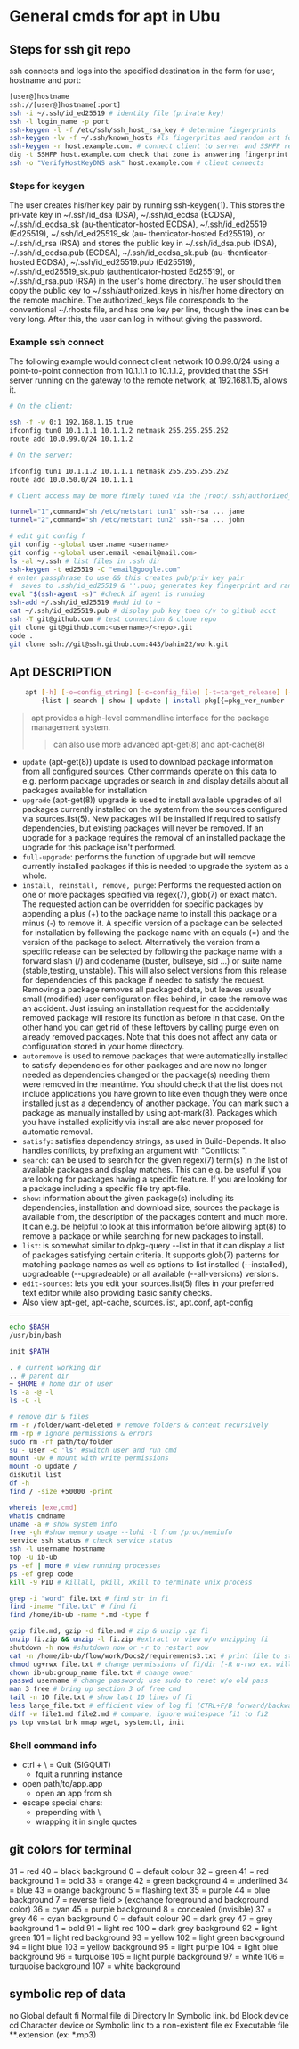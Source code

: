
# General cmds for apt in Ubu

## Steps for ssh git repo

ssh connects and logs into the specified destination in the form for user, hostname and port:

```sh
[user@]hostname
ssh://[user@]hostname[:port]
ssh -i ~/.ssh/id_ed25519 # identity file (private key)
ssh -l login_name -p port
ssh-keygen -l -f /etc/ssh/ssh_host_rsa_key # determine fingerprints
ssh-keygen -lv -f ~/.ssh/known_hosts #ls fingerpritns and random art for known hosts
ssh-keygen -r host.example.com. # connect client to server and SSHFP resource records should be added to the zonefile for host first
dig -t SSHFP host.example.com check that zone is answering fingerprint querires.
ssh -o "VerifyHostKeyDNS ask" host.example.com # client connects

```

### Steps for keygen

The user creates his/her key pair by running ssh-keygen(1). This stores the pri‐vate key in ~/.ssh/id_dsa (DSA), ~/.ssh/id_ecdsa (ECDSA), ~/.ssh/id_ecdsa_sk (au‐thenticator-hosted ECDSA), ~/.ssh/id_ed25519 (Ed25519), ~/.ssh/id_ed25519_sk (au‐
thenticator-hosted Ed25519), or ~/.ssh/id_rsa (RSA) and stores the public key in
~/.ssh/id_dsa.pub (DSA), ~/.ssh/id_ecdsa.pub (ECDSA), ~/.ssh/id_ecdsa_sk.pub (au‐
thenticator-hosted ECDSA), ~/.ssh/id_ed25519.pub (Ed25519),
~/.ssh/id_ed25519_sk.pub (authenticator-hosted Ed25519), or ~/.ssh/id_rsa.pub (RSA) in the user's home directory.The user should then copy the public key to
~/.ssh/authorized_keys in his/her home directory on the remote machine.  The
authorized_keys file corresponds to the conventional ~/.rhosts file, and has one
key per line, though the lines can be very long.  After this, the user can log in
without giving the password.

### Example ssh connect

The following example would connect client network 10.0.99.0/24 using a point-to-point connection from 10.1.1.1 to 10.1.1.2, provided that the SSH server running on the gateway to the remote network, at 192.168.1.15, allows it.

```sh
# On the client:

ssh -f -w 0:1 192.168.1.15 true
ifconfig tun0 10.1.1.1 10.1.1.2 netmask 255.255.255.252
route add 10.0.99.0/24 10.1.1.2

# On the server:

ifconfig tun1 10.1.1.2 10.1.1.1 netmask 255.255.255.252
route add 10.0.50.0/24 10.1.1.1

# Client access may be more finely tuned via the /root/.ssh/authorized_keys file (see below) and the PermitRootLogin server option.  The following entry would permit connections on tun(4) device 1 from user “jane” and on tun device 2 from user “john”, if PermitRootLogin is set to “forced-commands-only”:

tunnel="1",command="sh /etc/netstart tun1" ssh-rsa ... jane
tunnel="2",command="sh /etc/netstart tun2" ssh-rsa ... john
```

```sh
# edit git config f
git config --global user.name <username>
git config --global user.email <email@mail.com>
ls -al ~/.ssh # list files in .ssh dir
ssh-keygen -t ed25519 -C "email@google.com"
# enter passphrase to use && this creates pub/priv key pair
#  saves to .ssh/id_ed25519 & ''.pub; generates key fingerprint and randomart image
eval "$(ssh-agent -s)" #check if agent is running
ssh-add ~/.ssh/id_ed25519 #add id to ~
cat ~/.ssh/id_ed25519.pub # display pub key then c/v to github acct
ssh -T git@github.com # test connection & clone repo
git clone git@github.com:<username>/<repo>.git
code .
git clone ssh://git@ssh.github.com:443/bahim22/work.git
```

## Apt DESCRIPTION

```sh
    apt [-h] [-o=config_string] [-c=config_file] [-t=target_release] [-a=architecture]
        {list | search | show | update | install pkg[{=pkg_ver_number | /target_release}]... | remove pkg... | upgrade | full-upgrade | edit-sources | {-v --version} |{-h--help}}
```

> apt provides a high-level commandline interface for the package management  system.
>> can also use more advanced apt-get(8) and apt-cache(8)

- `update` (apt-get(8)) update is used to download package information from all configured sources. Other commands operate on this data to e.g. perform package upgrades or search in and display details about all packages available for installation
- `upgrade` (apt-get(8)) upgrade is used to install available upgrades of all packages   currently installed on the system from the sources configured via  sources.list(5). New packages will be installed if required to satisfy dependencies, but existing packages will never be removed. If an upgrade for a package requires the removal of an installed package the upgrade for this package isn\'t performed.
- `full-upgrade`: performs the function of upgrade but will remove currently installed packages if this is needed to upgrade the system as a whole.
- `install, reinstall, remove, purge`: Performs the requested action on one or more packages specified via regex(7), glob(7) or exact match. The requested action can be overridden for specific packages by appending a plus (+) to the package name to install this package or a minus (-) to remove it. A specific version of a package can be selected for installation by following the package name with an equals (=) and the version of the package to select. Alternatively the version from a specific release can be selected by following the package name with a forward slash (/) and codename (buster, bullseye, sid ...) or suite name (stable,testing, unstable). This will also select versions from this release for dependencies of this package if needed to satisfy the request. Removing a package removes all packaged data, but leaves usually small (modified) user configuration files behind, in case the remove was an accident. Just issuing an installation request for the accidentally removed package will restore its function as before in that case. On the other hand you can get rid of these leftovers by calling purge even on already removed packages. Note that this does not affect any data or configuration stored in your home directory.
- `autoremove` is used to remove packages that were automatically installed to satisfy dependencies for other packages and are now no longer needed as dependencies changed or the package(s) needing them were removed in the meantime. You should check that the list does not include applications you have grown to like even though they were once installed just as a dependency of another package. You can mark such a package as manually installed by using apt-mark(8). Packages which you have installed explicitly via install are also never proposed for automatic removal.
- `satisfy`: satisfies dependency strings, as used in Build-Depends. It                            also handles conflicts, by prefixing an argument with "Conflicts: ".
- `search`: can be used to search for the given regex(7) term(s) in the list of available packages and display matches. This can e.g. be useful if you are looking for packages having a specific feature. If you are looking for a package including a specific file try apt-file.
- `show`: information about the given package(s) including its dependencies, installation and download size, sources the package is available from, the description of the packages content and much more. It can e.g. be helpful to look at this information before allowing                            apt(8) to remove a package or while searching for new packages to install.
- `list`: is somewhat similar to dpkg-query --list in that it can display a list of packages satisfying certain criteria. It supports glob(7) patterns for matching package names as well as options to list installed (--installed), upgradeable (--upgradeable) or all available (--all-versions) versions.
- `edit-sources`: lets you edit your sources.list(5) files in your preferred text editor while also providing basic sanity checks.
- Also view apt-get, apt-cache, sources.list, apt.conf, apt-config

___

```sh
echo $BASH
/usr/bin/bash

init $PATH

. # current working dir
.. # parent dir
~ $HOME # home dir of user
ls -a -@ -l
ls -C -l

# remove dir & files
rm -r /folder/want-deleted # remove folders & content recursively
rm -rp # ignore permissions & errors
sudo rm -rf path/to/folder
su - user -c 'ls' #switch user and run cmd
mount -uw # mount with write permissions
mount -o update /
diskutil list
df -h
find / -size +50000 -print

whereis [exe,cmd]
whatis cmdname
uname -a # show system info
free -gh #show memory usage --lohi -l from /proc/meminfo
service ssh status # check service status
ssh -l username hostname
top -u ib-ub
ps -ef | more # view running processes
ps -ef grep code
kill -9 PID # killall, pkill, xkill to terminate unix process

grep -i "word" file.txt # find str in fi
find -iname "file.txt" # find fi
find /home/ib-ub -name *.md -type f

gzip file.md, gzip -d file.md # zip & unzip .gz fi
unzip fi.zip && unzip -l fi.zip #extract or view w/o unzipping fi
shutdown -h now #shutdown now or -r to restart now
cat -n /home/ib-ub/flow/work/Docs2/requirements3.txt # print file to stdout
chmod ug+rwx file.txt # change permissions of fi/dir [-R u-rwx ex. will remove access recursively]
chown ib-ub:group_name file.txt # change owner
passwd username # change password; use sudo to reset w/o old pass
man 3 free # bring up section 3 of free cmd
tail -n 10 file.txt # show last 10 lines of fi
less large_file.txt # efficient view of log fi (CTRL+F/B forward/backward 1 window)
diff -w file1.md file2.md # compare, ignore whitespace fi1 to fi2
ps top vmstat brk mmap wget, systemctl, init
```

### Shell command info

- ctrl + \ = Quit (SIGQUIT)
  - fquit a running instance
- open path/to/app.app
  - open an app from sh
- escape special chars:
  - prepending with \
  - wrapping it in single quotes

## git colors for terminal

31  = red 40  = black background  0   = default colour
32  = green   41  = red background    1   = bold
33  = orange  42  = green background  4   = underlined
34  = blue    43  = orange background 5   = flashing text
35  = purple  44  = blue background   7   = reverse field > (exchange foreground and background color)
36  = cyan    45  = purple background 8   = concealed (invisible)
37  = grey    46  = cyan background   0   = default colour
90  = dark grey   47  = grey background   1   = bold
91  = light red   100 = dark grey background
92  = light green 101 = light red background
93  = yellow  102 = light green background
94  = light blue  103 = yellow background
95  = light purple    104 = light blue background
96  = turquoise   105 = light purple background
97  = white   106 = turquoise background
107 = white background

## symbolic rep of data

no    Global default
fi    Normal file
di    Directory
ln    Symbolic link.
bd    Block device
cd    Character device
or    Symbolic link to a non-existent file
ex    Executable file
**.extension  (ex: *.mp3)

